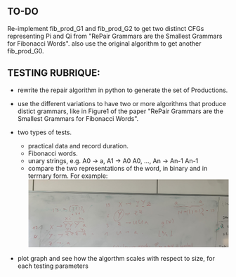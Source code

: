 ## TO-DO
Re-implement fib_prod_G1 and fib_prod_G2 to get two distinct CFGs representing Pi and Qi from "RePair Grammars are the Smallest Grammars for Fibonacci Words". also use the original algorithm to get another fib_prod_G0.  

## TESTING RUBRIQUE:
- rewrite the repair algorithm in python to generate the set of Productions.
- use the different variations to have two or more algorithms that produce distict grammars, like in Figure1 of the paper "RePair Grammars are the Smallest Grammars for Fibonacci Words".
- two types of tests. 
   - practical data and record duration.
   - Fibonacci words.
   - unary strings, e.g. A0 -> a, A1 -> A0 A0, ..., An -> An-1 An-1
   - compare the two representations of the word, in binary and in terrnary form. For example: ![alt text](IMG_0387.JPG)

- plot graph and see how the algorthm scales with respect to size, for each testing parameters